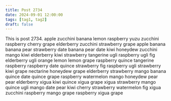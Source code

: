 ```yaml
---
title: Post 2734
date: 2024-09-01 12:00:00
tags: [tag1, tag2]
draft: false
---
```

This is post 2734.
apple
zucchini
banana
lemon
raspberry
yuzu
zucchini
raspberry
cherry
grape
elderberry
zucchini
strawberry
grape
apple
banana
banana
pear
strawberry
date
banana
pear
date
kiwi
honeydew
zucchini
mango
kiwi
elderberry
kiwi
strawberry
tangerine
ugli
raspberry
ugli
fig
elderberry
ugli
orange
lemon
lemon
grape
raspberry
quince
tangerine
raspberry
raspberry
date
quince
strawberry
fig
raspberry
ugli
strawberry
kiwi
grape
nectarine
honeydew
grape
elderberry
strawberry
mango
banana
quince
date
quince
grape
raspberry
watermelon
mango
honeydew
pear
pear
elderberry
xigua
kiwi
quince
xigua
grape
xigua
strawberry
mango
quince
ugli
mango
date
pear
kiwi
cherry
strawberry
watermelon
fig
xigua
zucchini
raspberry
mango
grape
raspberry
xigua
grape
